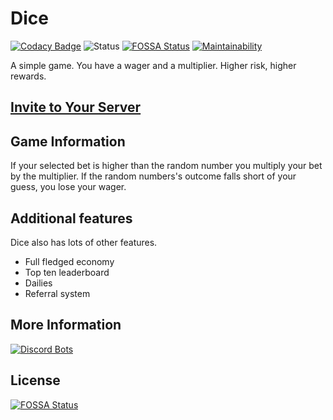 # Dice
[![Codacy Badge](https://api.codacy.com/project/badge/Grade/c687f0ddd3a341d69108257b0ccfd60e)](https://www.codacy.com/app/PizzaFox/dice?utm_source=github.com&utm_medium=referral&utm_content=PizzaFox/dice&utm_campaign=badger)
![Status](https://discordbots.org/api/widget/status/388191157869477888.png) [![FOSSA Status](https://app.fossa.io/api/projects/git%2Bgithub.com%2FPizzaFox%2Fdice.svg?type=shield)](https://app.fossa.io/projects/git%2Bgithub.com%2FPizzaFox%2Fdice?ref=badge_shield) [![Maintainability](https://api.codeclimate.com/v1/badges/9878732c3d7b784ddaa1/maintainability)](https://codeclimate.com/github/PizzaFox/dice/maintainability)


A simple game. You have a wager and a multiplier. Higher risk, higher rewards.

## [Invite to Your Server](https://discord.now.sh/388191157869477888?p3072)

## Game Information

If your selected bet is higher than the random number you multiply your bet by the multiplier.
If the random numbers's outcome falls short of your guess, you lose your wager.

## Additional features
Dice also has lots of other features.
* Full fledged economy
* Top ten leaderboard
* Dailies
* Referral system

## More Information
[![Discord Bots](https://discordbots.org/api/widget/388191157869477888.svg)](https://discordbots.org/bot/388191157869477888)

## License
[![FOSSA Status](https://app.fossa.io/api/projects/git%2Bgithub.com%2FPizzaFox%2Fdice.svg?type=large)](https://app.fossa.io/projects/git%2Bgithub.com%2FPizzaFox%2Fdice?ref=badge_large)
